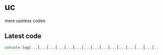 # uc
mere useless codes

## Latest code
<!-- current -->
```javascript
console.log(...[...[...[...[...[...[...[...[...[...[...[...[...[...[...[...[...[...[...[...[...[...[...[...[...[...[...[0]]]]]]]]]]]]]]]]]]]]]]]]]]])
```
<!-- /current -->